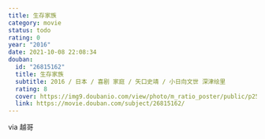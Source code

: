 ```yaml
---
title: 生存家族
category: movie
status: todo
rating: 0
year: "2016"
date: 2021-10-08 22:08:34
douban:
  id: "26815162"
  title: 生存家族
  subtitle: 2016 / 日本 / 喜剧 家庭 / 矢口史靖 / 小日向文世 深津绘里
  rating: 8
  cover: https://img9.doubanio.com/view/photo/m_ratio_poster/public/p2525716036.jpg
  link: https://movie.douban.com/subject/26815162/
---
```


via 越哥